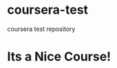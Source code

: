 # coursera-test
coursera test repository
<!DOCTYPE html>
<html>
<head>
	<meta charset="utf-8">
	<meta name="viewport" content="width=device-width, initial-scale=1">
	<title> Hello World</title>
</head>
<body>
<h1> Its a Nice Course! </h1>
</body>
</html>